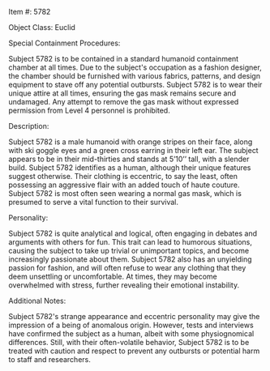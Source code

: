 Item #: 5782

Object Class: Euclid

Special Containment Procedures:

Subject 5782 is to be contained in a standard humanoid containment chamber at all times. Due to the subject's occupation as a fashion designer, the chamber should be furnished with various fabrics, patterns, and design equipment to stave off any potential outbursts. Subject 5782 is to wear their unique attire at all times, ensuring the gas mask remains secure and undamaged. Any attempt to remove the gas mask without expressed permission from Level 4 personnel is prohibited.

Description:

Subject 5782 is a male humanoid with orange stripes on their face, along with ski goggle eyes and a green cross earring in their left ear. The subject appears to be in their mid-thirties and stands at 5’10’’ tall, with a slender build. Subject 5782 identifies as a human, although their unique features suggest otherwise. Their clothing is eccentric, to say the least, often possessing an aggressive flair with an added touch of haute couture. Subject 5782 is most often seen wearing a normal gas mask, which is presumed to serve a vital function to their survival.

Personality:

Subject 5782 is quite analytical and logical, often engaging in debates and arguments with others for fun. This trait can lead to humorous situations, causing the subject to take up trivial or unimportant topics, and become increasingly passionate about them. Subject 5782 also has an unyielding passion for fashion, and will often refuse to wear any clothing that they deem unsettling or uncomfortable. At times, they may become overwhelmed with stress, further revealing their emotional instability.

Additional Notes:

Subject 5782's strange appearance and eccentric personality may give the impression of a being of anomalous origin. However, tests and interviews have confirmed the subject as a human, albeit with some physiognomical differences. Still, with their often-volatile behavior, Subject 5782 is to be treated with caution and respect to prevent any outbursts or potential harm to staff and researchers.